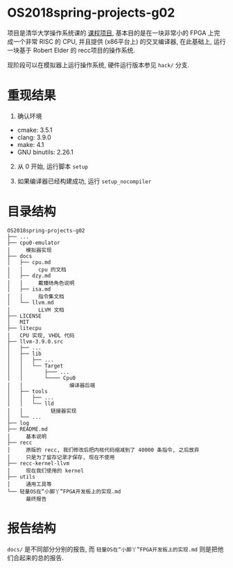 # OS2018spring-projects-g02
项目是清华大学操作系统课的 [课程项目](http://os.cs.tsinghua.edu.cn/oscourse/OS2018spring/projects/g02),
基本目的是在一块非常小的 FPGA 上完成一个非常 RISC 的 CPU, 并且提供 (x86平台上) 的交叉编译器,
在此基础上, 运行一块基于 Robert Elder 的 recc项目的操作系统.

现阶段可以在模拟器上运行操作系统, 硬件运行版本参见 `hack/` 分支.

# 重现结果
1. 确认环境
  * cmake: 3.5.1
  * clang: 3.9.0
  * make: 4.1
  * GNU binutils: 2.26.1

2. 从 0 开始, 运行脚本 `setup`

3. 如果编译器已经构建成功, 运行 `setup_nocompiler`

# 目录结构

```
OS2018spring-projects-g02
├── ...
├── cpu0-emulator       
│     模拟器实现
├── docs
│   ├── cpu.md    
│   │     cpu 的文档
│   ├── dzy.md
│   │     戴臻旸角色说明
│   ├── isa.md
│   │     指令集文档
│   └── llvm.md
│         LLVM 文档
├── LICENSE
│   MIT
├── litecpu
│   CPU 实现, VHDL 代码
├── llvm-3.9.0.src
│   ├── ...
│   ├── lib
│   │   ├── ...
│   │   └── Target
│   │       ├─── ...
│   │       └──── Cpu0
│   │               编译器后端
│   ├── tools
│   │   ├── ...
│   │   └── lld
│   │         链接器实现
│   └── ...
├── log
├── README.md
│     基本说明
├── recc
│     原版的 recc, 我们修改后把内核代码缩减到了 40000 条指令, 之后放弃
│     只是为了留存记录才保存, 现在不使用
├── recc-kernel-llvm
│     现在我们使用的 kernel
├── utils
│     通用工具等
└── 轻量OS在“小脚丫”FPGA开发板上的实现.md
      最终报告
```

# 报告结构
`docs/` 是不同部分分别的报告, 而 `轻量OS在“小脚丫”FPGA开发板上的实现.md` 则是把他们合起来的总的报告.
